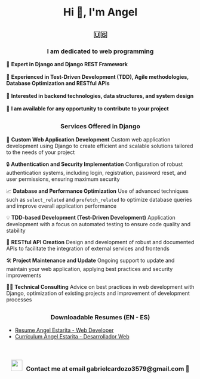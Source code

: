 ## <h1 align="center">Hi 👋, I'm Angel</h1>
## <h2 align="center">🇺🇸</h2>
<h3 align="center">I am dedicated to web programming</h3>

🌱 **Expert in Django and Django REST Framework**
<br/>
<br/>
🧪 **Experienced in Test-Driven Development (TDD), Agile methodologies, Database Optimization and RESTful APIs**
<br/>
<br/>
🎯 **Interested in backend technologies, data structures, and system design**
<br/>
<br/>
🤝 **I am available for any opportunity to contribute to your project**

## <h3 align="center">Services Offered in Django</h3>

🔧 **Custom Web Application Development**
Custom web application development using Django to create efficient and scalable solutions tailored to the needs of your project

🔒 **Authentication and Security Implementation**
Configuration of robust authentication systems, including login, registration, password reset, and user permissions, ensuring maximum security

📈 **Database and Performance Optimization**
Use of advanced techniques such as `select_related` and `prefetch_related` to optimize database queries and improve overall application performance

💡 **TDD-based Development (Test-Driven Development)**
Application development with a focus on automated testing to ensure code quality and stability

📝 **RESTful API Creation**
Design and development of robust and documented APIs to facilitate the integration of external services and frontends

🛠️ **Project Maintenance and Update**
Ongoing support to update and maintain your web application, applying best practices and security improvements

👨‍💻 **Technical Consulting**
Advice on best practices in web development with Django, optimization of existing projects and improvement of development processes

## <h3 align="center">Downloadable Resumes (EN - ES)</h3>
- [Resume Angel Estarita - Web Developer](https://github.com/xAd4/xAd4/blob/main/CV%20Angel%20Estarita%20-%20Web%20Developer.pdf)
- [Currículum  Ángel Estarita - Desarrollador Web](https://github.com/xAd4/xAd4/blob/main/CV%20Ángel%20Estarita%20-%20Desarrollador%20Web.pdf)

<br/>

<h3 align="center"><img src="https://media.giphy.com/media/iY8CRBdQXODJSCERIr/giphy.gif" width="30" height="30" style="margin-right: 10px;">Contact me at email gabrielcardozo3579@gmail.com 🤝</h3>

